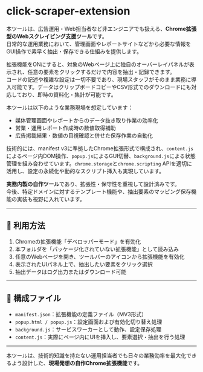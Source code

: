 # click-scraper-extension

本ツールは、広告運用・Web担当者など非エンジニアでも扱える、**Chrome拡張型のWebスクレイピング支援ツール**です。  
日常的な運用業務において、管理画面やレポートサイトなどから必要な情報をGUI操作で素早く抽出・保存できる仕組みを提供します。

拡張機能をONにすると、対象のWebページ上に独自のオーバーレイパネルが表示され、任意の要素をクリックするだけで内容を抽出・記録できます。  
コードの記述や複雑な設定は一切不要であり、現場スタッフがそのまま業務に導入可能です。データはクリップボードコピーやCSV形式でのダウンロードにも対応しており、即時の資料化・集計が可能です。

本ツールは以下のような業務現場を想定しています：

- 媒体管理画面やレポートからのデータ抜き取り作業の効率化  
- 営業・運用レポート作成時の数値取得補助  
- 広告掲載結果・数値の目視確認と併せた保存作業の自動化

技術的には、manifest v3に準拠したChrome拡張形式で構成され、`content.js`によるページ内DOM操作、`popup.js`によるGUI切替、`background.js`による状態管理を組み合わせています。`chrome.storage`と`chrome.scripting` APIを適切に活用し、設定の永続化や動的なスクリプト挿入も実現しています。

**実務内製の自作ツール**であり、拡張性・保守性を重視して設計済みです。  
今後、特定ドメインに対するテンプレート機能や、抽出要素のマッピング保存機能の実装も視野に入れています。

---

## 🔧 利用方法

1. Chromeの拡張機能「デベロッパーモード」を有効化  
2. 本フォルダを「パッケージ化されていない拡張機能」として読み込み  
3. 任意のWebページを開き、ツールバーのアイコンから拡張機能を有効化  
4. 表示されたUIパネル上で、抽出したい要素をクリック選択  
5. 抽出データはログ出力またはダウンロード可能

---

## 📂 構成ファイル

- `manifest.json`：拡張機能の定義ファイル（MV3形式）
- `popup.html / popup.js`：設定画面および有効化切り替え処理
- `background.js`：サービスワーカーとして動作、設定保存処理
- `content.js`：実際にページ内にUIを挿入し、要素選択・抽出を行う処理

---

本ツールは、技術的知識を持たない運用担当者でも日々の業務効率を最大化できるよう設計した、**現場発想の自作Chrome拡張機能**です。
